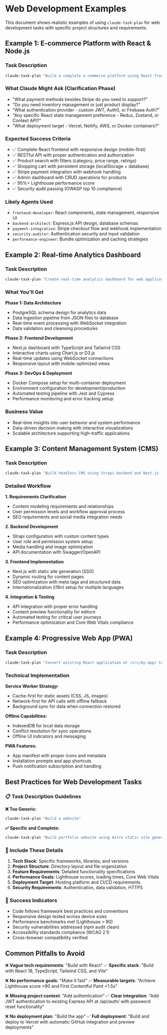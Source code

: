 # Web Development Examples

This document shows realistic examples of using `claude-task-plan` for web development tasks with specific project structures and requirements.

## Example 1: E-commerce Platform with React & Node.js

### Task Description
```bash
claude-task-plan "Build a complete e-commerce platform using React frontend and Node.js backend. Project structure: /src/frontend (React components), /src/backend (Express API), /src/database (MongoDB schemas). Features needed: product catalog with search/filters, shopping cart, checkout with Stripe integration, user authentication (JWT), admin dashboard for product management. Implement responsive design for mobile/desktop."
```

### What Claude Might Ask (Clarification Phase)
- "What payment methods besides Stripe do you need to support?"
- "Do you need inventory management or just product display?"
- "What authentication provider - custom JWT, Auth0, or Firebase Auth?"
- "Any specific React state management preference - Redux, Zustand, or Context API?"
- "What deployment target - Vercel, Netlify, AWS, or Docker containers?"

### Expected Success Criteria
- ✅ Complete React frontend with responsive design (mobile-first)
- ✅ RESTful API with proper authentication and authorization
- ✅ Product search with filters (category, price range, ratings)
- ✅ Shopping cart with persistent storage (localStorage + database)
- ✅ Stripe payment integration with webhook handling
- ✅ Admin dashboard with CRUD operations for products
- ✅ 95%+ Lighthouse performance score
- ✅ Security audit passing (OWASP top 10 compliance)

### Likely Agents Used
- `frontend-developer`: React components, state management, responsive UI
- `backend-architect`: Express.js API design, database schemas
- `payment-integration`: Stripe checkout flow and webhook implementation
- `security-auditor`: Authentication security and input validation
- `performance-engineer`: Bundle optimization and caching strategies

## Example 2: Real-time Analytics Dashboard

### Task Description
```bash
claude-task-plan "Create real-time analytics dashboard for web application metrics. Tech stack: Next.js 14 with TypeScript, PostgreSQL database, WebSocket connections. Data sources: /data/analytics/ directory with JSON files containing user events, page views, conversion data. Dashboard features: real-time visitor counter, conversion funnel visualization, geographic user distribution map, performance metrics charts. Deploy with Docker Compose for local development."
```

### What You'll Get
**Phase 1: Data Architecture**
- PostgreSQL schema design for analytics data
- Data ingestion pipeline from JSON files to database
- Real-time event processing with WebSocket integration
- Data validation and cleansing procedures

**Phase 2: Frontend Development**
- Next.js dashboard with TypeScript and Tailwind CSS
- Interactive charts using Chart.js or D3.js
- Real-time updates using WebSocket connections
- Responsive layout with mobile-optimized views

**Phase 3: DevOps & Deployment**
- Docker Compose setup for multi-container deployment
- Environment configuration for development/production
- Automated testing pipeline with Jest and Cypress
- Performance monitoring and error tracking setup

### Business Value
- Real-time insights into user behavior and system performance
- Data-driven decision making with interactive visualizations
- Scalable architecture supporting high-traffic applications

## Example 3: Content Management System (CMS)

### Task Description
```bash
claude-task-plan "Build headless CMS using Strapi backend and Next.js frontend. Project located in /projects/my-cms/ with structure: /backend (Strapi API), /frontend (Next.js site), /content (markdown files). Features: article management, media library, user roles (admin/editor/author), SEO optimization, multi-language support (English/Spanish). Content types: blog posts, pages, product descriptions. Deploy backend to Railway and frontend to Vercel."
```

### Detailed Workflow
**1. Requirements Clarification**
- Content modeling requirements and relationships
- User permission levels and workflow approval process
- SEO requirements and social media integration needs

**2. Backend Development**
- Strapi configuration with custom content types
- User role and permission system setup
- Media handling and image optimization
- API documentation with Swagger/OpenAPI

**3. Frontend Implementation**
- Next.js with static site generation (SSG)
- Dynamic routing for content pages
- SEO optimization with meta tags and structured data
- Internationalization (i18n) setup for multiple languages

**4. Integration & Testing**
- API integration with proper error handling
- Content preview functionality for editors
- Automated testing for critical user journeys
- Performance optimization and Core Web Vitals compliance

## Example 4: Progressive Web App (PWA)

### Task Description
```bash
claude-task-plan "Convert existing React application at /src/my-app/ to Progressive Web App with offline capabilities. Requirements: service worker for caching strategies, push notifications for user engagement, offline data sync with IndexedDB, responsive design optimized for mobile devices. App features: task management, calendar integration, file sharing. Target: installable PWA with 90+ PWA score in Lighthouse."
```

### Technical Implementation
**Service Worker Strategy:**
- Cache-first for static assets (CSS, JS, images)
- Network-first for API calls with offline fallback
- Background sync for data when connection restored

**Offline Capabilities:**
- IndexedDB for local data storage
- Conflict resolution for sync operations
- Offline UI indicators and messaging

**PWA Features:**
- App manifest with proper icons and metadata
- Installation prompts and app shortcuts
- Push notification subscription and handling

## Best Practices for Web Development Tasks

### 📋 Task Description Guidelines

**❌ Too Generic:**
```bash
claude-task-plan "Build a website"
```

**✅ Specific and Complete:**
```bash
claude-task-plan "Build portfolio website using Astro static site generator in /projects/portfolio/. Features: project showcase with filtering, blog section with markdown content, contact form with email integration, dark/light theme toggle. Deploy to Netlify with automated builds from GitHub. Optimize for Core Web Vitals and accessibility (WCAG 2.1 AA compliance)."
```

### 🎯 Include These Details

1. **Tech Stack**: Specific frameworks, libraries, and versions
2. **Project Structure**: Directory layout and file organization
3. **Feature Requirements**: Detailed functionality specifications
4. **Performance Goals**: Lighthouse scores, loading times, Core Web Vitals
5. **Deployment Target**: Hosting platform and CI/CD requirements
6. **Security Requirements**: Authentication, data validation, HTTPS

### 🚀 Success Indicators

- Code follows framework best practices and conventions
- Responsive design tested across device sizes
- Performance benchmarks met (Lighthouse > 90)
- Security vulnerabilities addressed (npm audit clean)
- Accessibility standards compliance (WCAG 2.1)
- Cross-browser compatibility verified

## Common Pitfalls to Avoid

❌ **Vague tech requirements**: "Build with React"
✅ **Specific stack**: "Build with React 18, TypeScript, Tailwind CSS, and Vite"

❌ **No performance goals**: "Make it fast"
✅ **Measurable targets**: "Achieve Lighthouse score >90 and First Contentful Paint <1.5s"

❌ **Missing project context**: "Add authentication"
✅ **Clear integration**: "Add JWT authentication to existing Express API at /api/auth/ with password reset functionality"

❌ **No deployment plan**: "Build the app"
✅ **Full deployment**: "Build and deploy to Vercel with automatic GitHub integration and preview deployments"